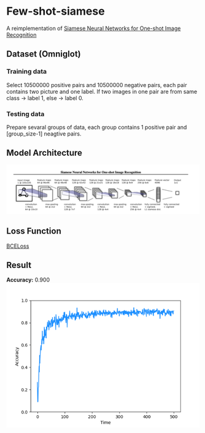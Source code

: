 # Few-shot-siamese


A reimplementation of [Siamese Neural Networks for One-shot Image Recognition](https://www.cs.cmu.edu/~rsalakhu/papers/oneshot1.pdf)

## Dataset (Omniglot)

### Training data
Select 10500000 positive pairs and 10500000 negative pairs, each pair contains two picture and one label. If two images in one pair are from same class -> label 1, else -> label 0.

### Testing data
Prepare sevaral groups of data, each group contains 1 positive pair and [group_size-1] neagtive pairs.

## Model Architecture
![img](https://github.com/archielu/Few-shot-siamese/blob/main/model.png)

## Loss Function
[BCELoss](https://pytorch.org/docs/stable/generated/torch.nn.BCELoss.html)

## Result
**Accuracy:** 0.900
![img](https://github.com/archielu/Few-shot-siamese/blob/main/Accuracy.png)
